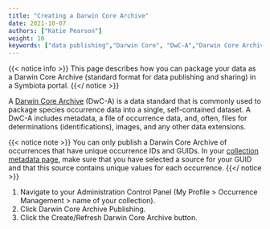 ```yaml
---
title: "Creating a Darwin Core Archive"
date: 2021-10-07
authors: ["Katie Pearson"]
weight: 10
keywords: ["data publishing","Darwin Core", "DwC-A","Darwin Core Archive"]
---
```


{{< notice info >}}
  This page describes how you can package your data as a Darwin Core Archive (standard format for data publishing and sharing) in a Symbiota portal.
{{</ notice >}}

A [Darwin Core Archive](http://en.wikipedia.org/wiki/Darwin_Core_Archive) (DwC-A) is a data standard that is commonly used to package species occurrence data into a single, self-contained dataset. A DwC-A includes metadata, a file of occurrence data, and, often, files for determinations (identifications), images, and any other data extensions.

{{< notice note >}}
  You can only publish a Darwin Core Archive of occurrences that have unique occurrence IDs and GUIDs. In your [collection metadata page](https://biokic.github.io/symbiota-docs/coll_manager/metadata/), make sure that you have selected a source for your GUID and that this source contains unique values for each occurrence.
{{</ notice >}}

1. Navigate to your Administration Control Panel (My Profile > Occurrence Management > name of your collection).
2. Click Darwin Core Archive Publishing.
3. Click the Create/Refresh Darwin Core Archive button.
